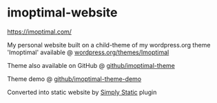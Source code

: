 # imoptimal-website

https://imoptimal.com/

My personal website built on a child-theme of my wordpress.org theme 'Imoptimal' available @ [wordpress.org/themes/Imoptimal](https://wordpress.org/themes/imoptimal/)

Theme also available on GitHub @ [github/imoptimal-theme](https://github.com/Imoptimal/imoptimal-theme)

Theme demo @ [github/imoptimal-theme-demo](https://imoptimal.github.io/imoptimal-theme-demo/)

Converted into static website by [Simply Static](https://wordpress.org/plugins/simply-static/) plugin
